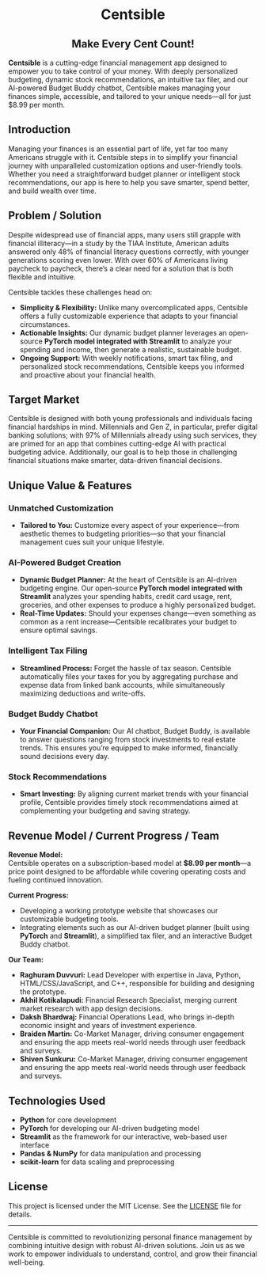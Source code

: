 <h1 align="center">Centsible</h1>
<h2 align="center">Make Every Cent Count!</h2>


**Centsible** is a cutting-edge financial management app designed to empower you to take control of your money. With deeply personalized budgeting, dynamic stock recommendations, an intuitive tax filer, and our AI-powered Budget Buddy chatbot, Centsible makes managing your finances simple, accessible, and tailored to your unique needs—all for just $8.99 per month.

## Introduction

Managing your finances is an essential part of life, yet far too many Americans struggle with it. Centsible steps in to simplify your financial journey with unparalleled customization options and user-friendly tools. Whether you need a straightforward budget planner or intelligent stock recommendations, our app is here to help you save smarter, spend better, and build wealth over time.

## Problem / Solution

Despite widespread use of financial apps, many users still grapple with financial illiteracy—in a study by the TIAA Institute, American adults answered only 48% of financial literacy questions correctly, with younger generations scoring even lower. With over 60% of Americans living paycheck to paycheck, there’s a clear need for a solution that is both flexible and intuitive.

Centsible tackles these challenges head on:
- **Simplicity & Flexibility:** Unlike many overcomplicated apps, Centsible offers a fully customizable experience that adapts to your financial circumstances.
- **Actionable Insights:** Our dynamic budget planner leverages an open-source **PyTorch model integrated with Streamlit** to analyze your spending and income, then generate a realistic, sustainable budget.
- **Ongoing Support:** With weekly notifications, smart tax filing, and personalized stock recommendations, Centsible keeps you informed and proactive about your financial health.

## Target Market

Centsible is designed with both young professionals and individuals facing financial hardships in mind. Millennials and Gen Z, in particular, prefer digital banking solutions; with 97% of Millennials already using such services, they are primed for an app that combines cutting-edge AI with practical budgeting advice. Additionally, our goal is to help those in challenging financial situations make smarter, data-driven financial decisions.

## Unique Value & Features

### Unmatched Customization
- **Tailored to You:** Customize every aspect of your experience—from aesthetic themes to budgeting priorities—so that your financial management cues suit your unique lifestyle.
  
### AI-Powered Budget Creation
- **Dynamic Budget Planner:** At the heart of Centsible is an AI-driven budgeting engine. Our open-source **PyTorch model integrated with Streamlit** analyzes your spending habits, credit card usage, rent, groceries, and other expenses to produce a highly personalized budget.
- **Real-Time Updates:** Should your expenses change—even something as common as a rent increase—Centsible recalibrates your budget to ensure optimal savings.

### Intelligent Tax Filing
- **Streamlined Process:** Forget the hassle of tax season. Centsible automatically files your taxes for you by aggregating purchase and expense data from linked bank accounts, while simultaneously maximizing deductions and write-offs.

### Budget Buddy Chatbot
- **Your Financial Companion:** Our AI chatbot, Budget Buddy, is available to answer questions ranging from stock investments to real estate trends. This ensures you’re equipped to make informed, financially sound decisions every day.

### Stock Recommendations
- **Smart Investing:** By aligning current market trends with your financial profile, Centsible provides timely stock recommendations aimed at complementing your budgeting and saving strategy.

## Revenue Model / Current Progress / Team

**Revenue Model:**  
Centsible operates on a subscription-based model at **$8.99 per month**—a price point designed to be affordable while covering operating costs and fueling continued innovation.

**Current Progress:**  
- Developing a working prototype website that showcases our customizable budgeting tools.
- Integrating elements such as our AI-driven budget planner (built using **PyTorch** and **Streamlit**), a simplified tax filer, and an interactive Budget Buddy chatbot.

**Our Team:**  
- **Raghuram Duvvuri:** Lead Developer with expertise in Java, Python, HTML/CSS/JavaScript, and C++, responsible for building and designing the prototype.
- **Akhil Kotikalapudi:** Financial Research Specialist, merging current market research with app design decisions.
- **Daksh Bhardwaj:** Financial Operations Lead, who brings in-depth economic insight and years of investment experience.
- **Braiden Martin:** Co-Market Manager, driving consumer engagement and ensuring the app meets real-world needs through user feedback and surveys.
- **Shiven Sunkuru:** Co-Market Manager, driving consumer engagement and ensuring the app meets real-world needs through user feedback and surveys.

## Technologies Used

- **Python** for core development
- **PyTorch** for developing our AI-driven budgeting model
- **Streamlit** as the framework for our interactive, web-based user interface
- **Pandas & NumPy** for data manipulation and processing
- **scikit-learn** for data scaling and preprocessing

## License

This project is licensed under the MIT License. See the [LICENSE](LICENSE) file for details.

---

Centsible is committed to revolutionizing personal finance management by combining intuitive design with robust AI-driven solutions. Join us as we work to empower individuals to understand, control, and grow their financial well-being.
